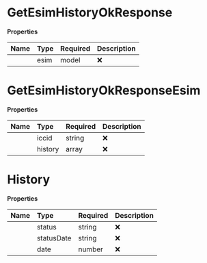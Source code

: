 # GetEsimHistoryOkResponse



**Properties**

| Name | Type | Required | Description |
| :-------- | :----------| :----------| :----------|
    | esim | model | ❌ |  |

# GetEsimHistoryOkResponseEsim



**Properties**

| Name | Type | Required | Description |
| :-------- | :----------| :----------| :----------|
    | iccid | string | ❌ | ID of the eSIM |
    | history | array | ❌ |  |

# History



**Properties**

| Name | Type | Required | Description |
| :-------- | :----------| :----------| :----------|
    | status | string | ❌ | The status of the eSIM at a given time, possible values are 'RELEASED', 'DOWNLOADED', 'INSTALLED', 'ENABLED', 'DELETED', or 'ERROR' |
    | statusDate | string | ❌ | The date when the eSIM status changed in the format 'yyyy-MM-ddThh:mm:ssZZ' |
    | date | number | ❌ | Epoch value representing the date when the eSIM status changed |






<!-- This file was generated by liblab | https://liblab.com/ -->